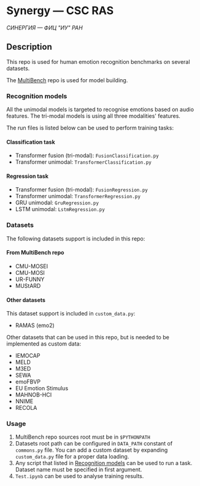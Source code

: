 # Synergy — CSC RAS
*СИНЕРГИЯ — ФИЦ "ИУ" РАН*

## Description

This repo is used for human emotion recognition benchmarks on several datasets.

The [MultiBench](https://github.com/pliang279/MultiBench) repo is used for model building.

### Recognition models

All the unimodal models is targeted to recognise emotions based on audio features.
The tri-modal models is using all three modalities' features. 

The run files is listed below can be used to perform training tasks: 

#### Classification task

- Transformer fusion (tri-modal): `FusionClassification.py`
- Transformer unimodal: `TransformerClassification.py`

#### Regression task

- Transformer fusion (tri-modal): `FusionRegression.py`
- Transformer unimodal: `TransformerRegression.py`
- GRU unimodal: `GruRegression.py`
- LSTM unimodal: `LstmRegression.py`

### Datasets

The following datasets support is included in this repo:

#### From MultiBench repo

- CMU-MOSEI
- CMU-MOSI
- UR-FUNNY
- MUStARD

#### Other datasets

This dataset support is included in `custom_data.py`:

- RAMAS (emo2)

Other datasets that can be used in this repo, but is needed to be implemented as custom data:

- IEMOCAP
- MELD
- M3ED
- SEWA
- emoFBVP
- EU Emotion Stimulus
- MAHNOB-HCI
- NNIME
- RECOLA

### Usage

1. MultiBench repo sources root must be in `$PYTHONPATH`
2. Datasets root path can be configured in `DATA_PATH` constant of `commons.py` file.
You can add a custom dataset by expanding `custom_data.py` file for a proper data loading.
3. Any script that listed in [Recognition models](#recognition-models) can be used to run a task.
Dataset name must be specified in first argument.
4. `Test.ipynb` can be used to analyse training results.
